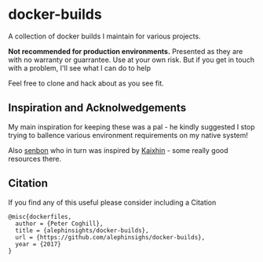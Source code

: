 # docker-builds

A collection of docker builds I maintain for various projects.

**Not recommended for production environments.**  Presented as they are with no warranty or guarrantee. Use at your own risk. But if you get in touch with a problem, I'll see what I can do to help

Feel free to clone and hack about as you see fit.

## Inspiration and Acknolwedgements

My main inspiration for keeping these was a pal - he kindly suggested I stop trying to ballence various environment requirements on my native system!

Also [senbon](https://github.com/senbon/dockerfiles) who in turn was inspired by [Kaixhin](https://github.com/Kaixhin/dockerfiles) - some really good resources there.

## Citation

If you find any of this useful please consider including a Citation

```
@misc{dockerfiles,
  author = {Peter Coghill},
  title = {alephinsights/docker-builds},
  url = {https://github.com/alephinsighs/docker-builds},
  year = {2017}
}
```
